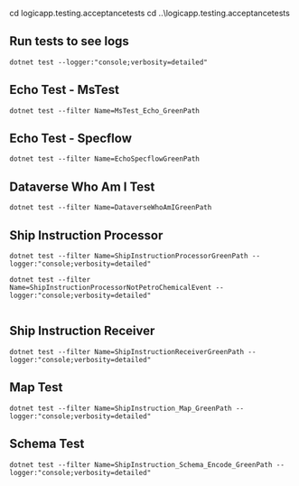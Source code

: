 

cd logicapp.testing.acceptancetests
cd ..\logicapp.testing.acceptancetests

## Run tests to see logs
```
dotnet test --logger:"console;verbosity=detailed"
```

## Echo Test - MsTest

```
dotnet test --filter Name=MsTest_Echo_GreenPath
```

## Echo Test - Specflow

```
dotnet test --filter Name=EchoSpecflowGreenPath
```


## Dataverse Who Am I Test

```
dotnet test --filter Name=DataverseWhoAmIGreenPath
```

## Ship Instruction Processor

```
dotnet test --filter Name=ShipInstructionProcessorGreenPath --logger:"console;verbosity=detailed"

dotnet test --filter Name=ShipInstructionProcessorNotPetroChemicalEvent --logger:"console;verbosity=detailed"


```

## Ship Instruction Receiver

```
dotnet test --filter Name=ShipInstructionReceiverGreenPath --logger:"console;verbosity=detailed"

```

## Map Test

```
dotnet test --filter Name=ShipInstruction_Map_GreenPath --logger:"console;verbosity=detailed"

```

## Schema Test

```
dotnet test --filter Name=ShipInstruction_Schema_Encode_GreenPath --logger:"console;verbosity=detailed"

```

